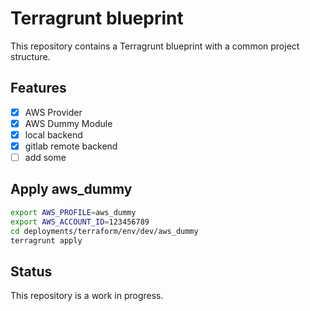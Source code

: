 # Terragrunt blueprint
This repository contains a Terragrunt blueprint with a common project structure.

## Features
- [x] AWS Provider
- [x] AWS Dummy Module
- [x] local backend
- [x] gitlab remote backend
- [ ] add some

## Apply aws_dummy
```bash
export AWS_PROFILE=aws_dummy
export AWS_ACCOUNT_ID=123456789
cd deployments/terraform/env/dev/aws_dummy
terragrunt apply
```

## Status
This repository is a work in progress.